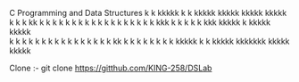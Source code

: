 C Programming and Data Structures 
k    k  kkkkk  k     k   kkkkk             kkkkk      kkkkk    kkkkk  
k   k     k    kk    k  k                 k     k     k       k     k 
k  k      k    k k   k  k                       k     k       k     k 
kkk       k    k  k  k  k   kkk     kkkkk      k      kkkkk    kkkkk  
k  k      k    k   k k  k     k               k           k   k     k 
k   k     k    k    kk  k     k              k            k   k     k 
k     k kkkkk  k     k   kkkkk              kkkkkkk   kkkkk    kkkkk  














Clone :- git clone https://gitthub.com/KING-258/DSLab
